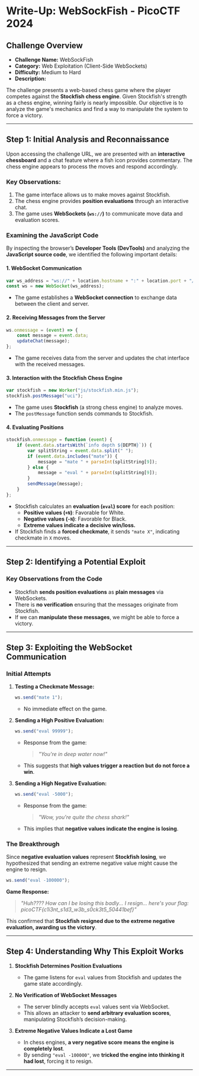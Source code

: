# **Write-Up: WebSockFish - PicoCTF 2024**

## **Challenge Overview**

- **Challenge Name:** WebSockFish  
- **Category:** Web Exploitation (Client-Side WebSockets)  
- **Difficulty:** Medium to Hard  
- **Description:**  

The challenge presents a web-based chess game where the player competes against the **Stockfish chess engine**. Given Stockfish's strength as a chess engine, winning fairly is nearly impossible. Our objective is to analyze the game's mechanics and find a way to manipulate the system to force a victory.

---

## **Step 1: Initial Analysis and Reconnaissance**

Upon accessing the challenge URL, we are presented with an **interactive chessboard** and a chat feature where a fish icon provides commentary. The chess engine appears to process the moves and respond accordingly.

### **Key Observations:**
1. The game interface allows us to make moves against Stockfish.
2. The chess engine provides **position evaluations** through an interactive chat.
3. The game uses **WebSockets (`ws://`)** to communicate move data and evaluation scores.

### **Examining the JavaScript Code**

By inspecting the browser’s **Developer Tools (DevTools)** and analyzing the **JavaScript source code**, we identified the following important details:

#### **1. WebSocket Communication**
```javascript
var ws_address = "ws://" + location.hostname + ":" + location.port + "/ws/";
const ws = new WebSocket(ws_address);
```
- The game establishes a **WebSocket connection** to exchange data between the client and server.

#### **2. Receiving Messages from the Server**
```javascript
ws.onmessage = (event) => {
    const message = event.data;
    updateChat(message);
};
```
- The game receives data from the server and updates the chat interface with the received messages.

#### **3. Interaction with the Stockfish Chess Engine**
```javascript
var stockfish = new Worker("js/stockfish.min.js");
stockfish.postMessage("uci");
```
- The game uses **Stockfish** (a strong chess engine) to analyze moves.
- The `postMessage` function sends commands to Stockfish.

#### **4. Evaluating Positions**
```javascript
stockfish.onmessage = function (event) {
    if (event.data.startsWith(`info depth ${DEPTH}`)) {
        var splitString = event.data.split(" ");
        if (event.data.includes("mate")) {
            message = "mate " + parseInt(splitString[9]);
        } else {
            message = "eval " + parseInt(splitString[9]);
        }
        sendMessage(message);
    }
};
```
- Stockfish calculates an **evaluation (`eval`) score** for each position:
  - **Positive values (`+N`)**: Favorable for White.
  - **Negative values (`-N`)**: Favorable for Black.
  - **Extreme values indicate a decisive win/loss.**
- If Stockfish finds a **forced checkmate**, it sends `"mate X"`, indicating checkmate in `X` moves.

---

## **Step 2: Identifying a Potential Exploit**

### **Key Observations from the Code**
- Stockfish **sends position evaluations** as **plain messages** via WebSockets.
- There is **no verification** ensuring that the messages originate from Stockfish.
- If we can **manipulate these messages**, we might be able to force a victory.

---

## **Step 3: Exploiting the WebSocket Communication**

### **Initial Attempts**
1. **Testing a Checkmate Message:**
   ```javascript
   ws.send("mate 1");
   ```
   - No immediate effect on the game.

2. **Sending a High Positive Evaluation:**
   ```javascript
   ws.send("eval 99999");
   ```
   - Response from the game:  
     > *"You're in deep water now!"*  
   - This suggests that **high values trigger a reaction but do not force a win**.

3. **Sending a High Negative Evaluation:**
   ```javascript
   ws.send("eval -5000");
   ```
   - Response from the game:  
     > *"Wow, you're quite the chess shark!"*  
   - This implies that **negative values indicate the engine is losing**.

### **The Breakthrough**
Since **negative evaluation values** represent **Stockfish losing**, we hypothesized that sending an extreme negative value might cause the engine to resign.

```javascript
ws.send("eval -100000");
```

**Game Response:**
> *"Huh???? How can I be losing this badly... I resign... here's your flag: picoCTF{c1i3nt_s1d3_w3b_s0ck3t5_50441bef}"*

This confirmed that **Stockfish resigned due to the extreme negative evaluation, awarding us the victory**.

---

## **Step 4: Understanding Why This Exploit Works**

1. **Stockfish Determines Position Evaluations**  
   - The game listens for `eval` values from Stockfish and updates the game state accordingly.

2. **No Verification of WebSocket Messages**  
   - The server blindly accepts `eval` values sent via WebSocket.
   - This allows an attacker to **send arbitrary evaluation scores**, manipulating Stockfish’s decision-making.

3. **Extreme Negative Values Indicate a Lost Game**  
   - In chess engines, **a very negative score means the engine is completely lost**.
   - By sending `"eval -100000"`, we **tricked the engine into thinking it had lost**, forcing it to resign.

---
